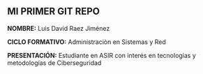 ## **MI PRIMER GIT REPO**

**NOMBRE:** Luis David Raez Jiménez

**CICLO FORMATIVO:** Administraciòn en Sistemas y Red

**PRESENTACIÓN:** Estudiante en ASIR con interés en tecnologías y metodologías de Ciberseguridad

